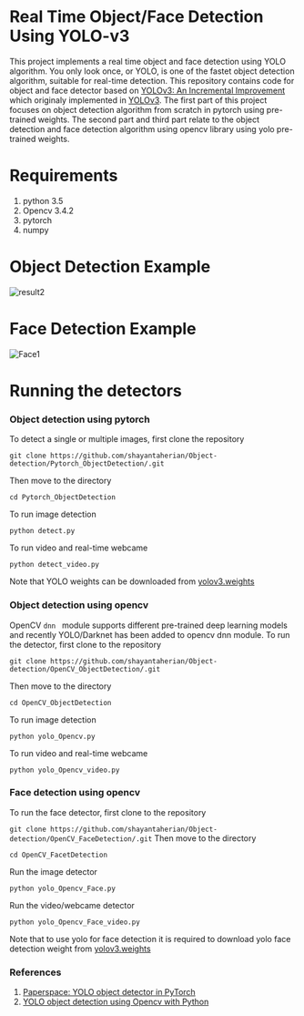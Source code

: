 # Real Time Object/Face Detection Using YOLO-v3 
This project implements a real time object and face detection using YOLO algorithm. You only look once, or YOLO, is one of the fastet object detection algorithm, suitable for real-time detection. This repository contains code for object and face detector based on [YOLOv3: An Incremental Improvement](https://pjreddie.com/media/files/papers/YOLOv3.pdf) which originaly implemented in [YOLOv3](https://github.com/pjreddie/darknet). The first part of this project focuses on object detection algorithm from scratch in pytorch using pre-trained weights. The second part and third part relate to the object detection and face detection algorithm using opencv library using yolo pre-trained weights.
# Requirements
1. python 3.5
2. Opencv 3.4.2
3. pytorch
4. numpy
# Object Detection Example 
![result2](https://user-images.githubusercontent.com/51369142/85570975-b1bca280-b62b-11ea-889d-8e5a406ce775.jpg)
# Face Detection Example 
![Face1](https://user-images.githubusercontent.com/51369142/85573505-ddd92300-b62d-11ea-8597-ace58f6fb7cc.jpg)
# Running the detectors
### Object detection using pytorch
To detect a single or multiple images, first clone the repository 

`
git clone https://github.com/shayantaherian/Object-detection/Pytorch_ObjectDetection/.git
`

Then move to the directory


`
cd Pytorch_ObjectDetection
`

To run image detection

`
python detect.py
`

To run video and real-time webcame

`
python detect_video.py
`

Note that YOLO weights can be downloaded from [yolov3.weights](https://pjreddie.com/darknet/yolo/)

### Object detection using opencv
OpenCV `dnn ` module supports different pre-trained deep learning models and recently YOLO/Darknet has been added to opencv dnn module. To run the detector, first clone to the repository

`
git clone https://github.com/shayantaherian/Object-detection/OpenCV_ObjectDetection/.git
`

Then move to the directory

`
cd OpenCV_ObjectDetection
`

To run image detection

`
python yolo_Opencv.py
`

To run video and real-time webcame

`
python yolo_Opencv_video.py
`
### Face detection using opencv
To run the face detector, first clone to the repository

`
git clone https://github.com/shayantaherian/Object-detection/OpenCV_FaceDetection/.git
`
Then move to the directory 

`
cd OpenCV_FacetDetection
`

Run the image detector

`
python yolo_Opencv_Face.py
`

Run the video/webcame detector

`
python yolo_Opencv_Face_video.py
`

Note that to use yolo for face detection it is required to download yolo face detection weight from [yolov3.weights](https://drive.google.com/file/d/1xYasjU52whXMLT5MtF7RCPQkV66993oR/view)


### References
1. [Paperspace: YOLO object detector in PyTorch](https://blog.paperspace.com/tag/series-yolo/)
2. [YOLO object detection using Opencv with Python](https://www.youtube.com/watch?v=h56M5iUVgGs)
